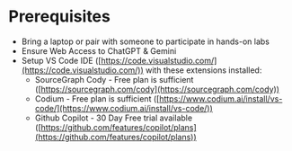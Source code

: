 # Prerequisites

- Bring a laptop or pair with someone to participate in hands-on labs
- Ensure Web Access to ChatGPT & Gemini
- Setup VS Code IDE ([https://code.visualstudio.com/](https://code.visualstudio.com/)) with these extensions installed:
  - SourceGraph Cody - Free plan is sufficient ([https://sourcegraph.com/cody](https://sourcegraph.com/cody))
  - Codium - Free plan is sufficient ([https://www.codium.ai/install/vs-code/](https://www.codium.ai/install/vs-code/))
  - Github Copilot - 30 Day Free trial available ([https://github.com/features/copilot/plans](https://github.com/features/copilot/plans))
